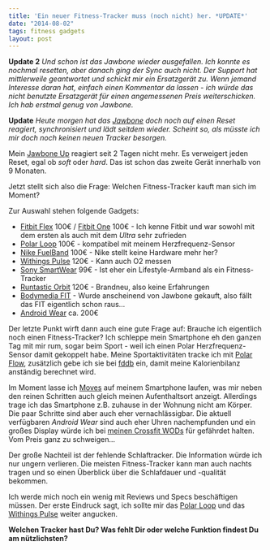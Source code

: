 ```yaml
---
title: 'Ein neuer Fitness-Tracker muss (noch nicht) her. *UPDATE*'
date: "2014-08-02"
tags: fitness gadgets
layout: post
---
```

**Update 2** *Und schon ist das Jawbone wieder ausgefallen. Ich konnte es nochmal resetten, aber danach ging der Sync auch nicht. Der Support hat mittlerweile geantwortet und schickt mir ein Ersatzgerät zu. Wenn jemand Interesse daran hat, einfach einen Kommentar da lassen - ich würde das nicht benutzte Ersatzgerät für einen angemessenen Preis weiterschicken. Ich hab erstmal genug von Jawbone.*

**Update** *Heute morgen hat das [Jawbone][5] doch noch auf einen Reset reagiert, synchronisiert und lädt seitdem wieder. Scheint so, als müsste ich mir doch noch keinen neuen Tracker besorgen.*

Mein [Jawbone Up][5] reagiert seit 2 Tagen nicht mehr. Es verweigert jeden Reset, egal ob *soft* oder *hard*. Das ist schon das zweite Gerät innerhalb von 9 Monaten.

Jetzt stellt sich also die Frage: Welchen Fitness-Tracker kauft man sich im Moment?

Zur Auswahl stehen folgende Gadgets:

* [Fitbit Flex][0] 100€ / [Fitbit One][1] 100€ - Ich kenne Fitbit und war sowohl mit dem ersten als auch mit dem *Ultra* sehr zufrieden
* [Polar Loop][2] 100€ - kompatibel mit meinem Herzfrequenz-Sensor
* [Nike FuelBand][3] 100€ - Nike stellt keine Hardware mehr her?
* [Withings Pulse][9] 120€ - Kann auch O2 messen
* [Sony SmartWear][12] 99€ - Ist eher ein Lifestyle-Armband als ein Fitness-Tracker
* [Runtastic Orbit][13] 120€ - Brandneu, also keine Erfahrungen
* [Bodymedia FIT][4] - Wurde anscheinend von Jawbone gekauft, also fällt das FIT eigentlich schon raus...
* [Android Wear][11] ca. 200€

Der letzte Punkt wirft dann auch eine gute Frage auf: Brauche ich eigentlich noch einen Fitness-Tracker? Ich schleppe mein Smartphone eh den ganzen Tag mit mir rum, sogar beim Sport - weil ich einen Polar Herzfrequenz-Sensor damit gekoppelt habe. Meine Sportaktivitäten tracke ich mit [Polar Flow][6], zusätzlich gebe ich sie bei [fddb][7] ein, damit meine Kalorienbilanz anständig berechnet wird.

Im Moment lasse ich [Moves][8] auf meinem Smartphone laufen, was mir neben den reinen Schritten auch gleich meinen Aufenthaltsort anzeigt. Allerdings trage ich das Smartphone z.B. zuhause in der Wohnung nicht am Körper. Die paar Schritte sind aber auch eher vernachlässigbar. Die aktuell verfügbaren *Android Wear* sind auch eher Uhren nachempfunden und ein großes Display würde ich bei [meinen Crossfit WODs][10] für gefährdet halten. Vom Preis ganz zu schweigen...

Der große Nachteil ist der fehlende Schlaftracker. Die Information würde ich nur ungern verlieren. Die meisten Fitness-Tracker kann man auch nachts tragen und so einen Überblick über die Schlafdauer und -qualität bekommen.

Ich werde mich noch ein wenig mit Reviews und Specs beschäftigen müssen. Der erste Eindruck sagt, ich sollte mir das [Polar Loop][2] und das [Withings Pulse][9] weiter angucken.

**Welchen Tracker hast Du? Was fehlt Dir oder welche Funktion findest Du am nützlichsten?**


[0]: http://www.fitbit.com/de/flex
[1]: http://www.fitbit.com/de/one
[2]: http://www.polarloop.com/
[3]: http://www.nike.com/de/de_de/c/nikeplus-fuelband
[4]: http://www.bodymedia.com/
[5]: https://jawbone.com/up/
[6]: https://flow.polar.com/
[7]: http://fddb.info/
[8]: http://moves-app.com/
[9]: http://www.withings.com/de/withings-pulse.html
[10]: http://blog.kopis.de/tag/wod/
[11]: http://www.android.com/wear/
[12]: http://www.sonymobile.com/de/products/smartwear/smartband-swr10/
[13]: https://www.runtastic.com/orbit

